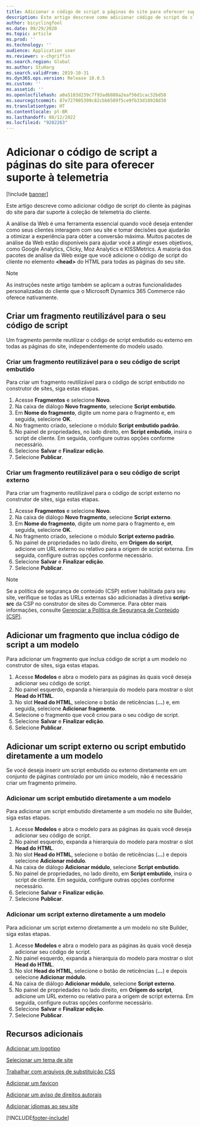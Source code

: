 ```yaml
---
title: Adicionar o código de script a páginas do site para oferecer suporte à telemetria
description: Este artigo descreve como adicionar código de script do cliente às páginas do site para dar suporte à coleção de telemetria do cliente.
author: bicyclingfool
ms.date: 09/29/2020
ms.topic: article
ms.prod: ''
ms.technology: ''
audience: Application user
ms.reviewer: v-chgriffin
ms.search.region: Global
ms.author: StuHarg
ms.search.validFrom: 2019-10-31
ms.dyn365.ops.version: Release 10.0.5
ms.custom: ''
ms.assetid: ''
ms.openlocfilehash: a0a5103d239c7f93ad6888a2eaf56d1cac32bd58
ms.sourcegitcommit: 87e727005399c82cbb6509f5ce9fb33d18928d30
ms.translationtype: HT
ms.contentlocale: pt-BR
ms.lasthandoff: 08/12/2022
ms.locfileid: "9282263"
---
```

# <a name="add-script-code-to-site-pages-to-support-telemetry"></a>Adicionar o código de script a páginas do site para oferecer suporte à telemetria

[!include [banner](includes/banner.md)]

Este artigo descreve como adicionar código de script do cliente às páginas do site para dar suporte à coleção de telemetria do cliente.

A análise da Web é uma ferramenta essencial quando você deseja entender como seus clientes interagem com seu site e tomar decisões que ajudarão a otimizar a experiência para obter a conversão máxima. Muitos pacotes de análise da Web estão disponíveis para ajudar você a atingir esses objetivos, como Google Analytics, Clicky, Moz Analytics e KISSMetrics. A maioria dos pacotes de análise da Web exige que você adicione o código de script do cliente no elemento **\<head\>** do HTML para todas as páginas do seu site.

> [!NOTE]
> As instruções neste artigo também se aplicam a outras funcionalidades personalizadas do cliente que o Microsoft Dynamics 365 Commerce não oferece nativamente.

## <a name="create-a-reusable-fragment-for-your-script-code"></a>Criar um fragmento reutilizável para o seu código de script

Um fragmento permite reutilizar o código de script embutido ou externo em todas as páginas do site, independentemente do modelo usado.

### <a name="create-a-reusable-fragment-for-your-inline-script-code"></a>Criar um fragmento reutilizável para o seu código de script embutido

Para criar um fragmento reutilizável para o código de script embutido no construtor de sites, siga estas etapas.

1. Acesse **Fragmentos** e selecione **Novo**.
1. Na caixa de diálogo **Novo fragmento**, selecione **Script embutido**.
1. Em **Nome do fragmento**, digite um nome para o fragmento e, em seguida, selecione **OK**.
1. No fragmento criado, selecione o módulo **Script embutido padrão**.
1. No painel de propriedades, no lado direito, em **Script embutido**, insira o script de cliente. Em seguida, configure outras opções conforme necessário.
1. Selecione **Salvar** e **Finalizar edição**.
1. Selecione **Publicar**.

### <a name="create-a-reusable-fragment-for-your-external-script-code"></a>Criar um fragmento reutilizável para o seu código de script externo

Para criar um fragmento reutilizável para o código de script externo no construtor de sites, siga estas etapas.

1. Acesse **Fragmentos** e selecione **Novo**.
1. Na caixa de diálogo **Novo fragmento**, selecione **Script externo**.
1. Em **Nome do fragmento**, digite um nome para o fragmento e, em seguida, selecione **OK**.
1. No fragmento criado, selecione o módulo **Script externo padrão**.
1. No painel de propriedades no lado direito, em **Origem do script**, adicione um URL externo ou relativo para a origem de script externa. Em seguida, configure outras opções conforme necessário.
1. Selecione **Salvar** e **Finalizar edição**.
1. Selecione **Publicar**.

> [!NOTE]
> Se a política de segurança de conteúdo (CSP) estiver habilitada para seu site, verifique se todas as URLs externas são adicionadas à diretiva **script-src** da CSP no construtor de sites do Commerce. Para obter mais informações, consulte [Gerenciar a Política de Segurança de Conteúdo (CSP)](manage-csp.md).

## <a name="add-a-fragment-that-includes-script-code-to-a-template"></a>Adicionar um fragmento que inclua código de script a um modelo

Para adicionar um fragmento que inclua código de script a um modelo no construtor de sites, siga estas etapas.

1. Acesse **Modelos** e abra o modelo para as páginas às quais você deseja adicionar seu código de script.
1. No painel esquerdo, expanda a hierarquia do modelo para mostrar o slot **Head do HTML**.
1. No slot **Head do HTML**, selecione o botão de reticências (**...**) e, em seguida, selecione **Adicionar fragmento**.
1. Selecione o fragmento que você criou para o seu código de script.
1. Selecione **Salvar** e **Finalizar edição**.
1. Selecione **Publicar**.

## <a name="add-an-external-script-or-inline-script-directly-to-a-template"></a>Adicionar um script externo ou script embutido diretamente a um modelo

Se você deseja inserir um script embutido ou externo diretamente em um conjunto de páginas controlado por um único modelo, não é necessário criar um fragmento primeiro.

### <a name="add-an-inline-script-directly-to-a-template"></a>Adicionar um script embutido diretamente a um modelo

Para adicionar um script embutido diretamente a um modelo no site Builder, siga estas etapas.

1. Acesse **Modelos** e abra o modelo para as páginas às quais você deseja adicionar seu código de script.
1. No painel esquerdo, expanda a hierarquia do modelo para mostrar o slot **Head do HTML**.
1. No slot **Head do HTML**, selecione o botão de reticências (**...**) e depois selecione **Adicionar módulo**.
1. Na caixa de diálogo **Adicionar módulo**, selecione **Script embutido**.
1. No painel de propriedades, no lado direito, em **Script embutido**, insira o script de cliente. Em seguida, configure outras opções conforme necessário.
1. Selecione **Salvar** e **Finalizar edição**.
1. Selecione **Publicar**.

### <a name="add-an-external-script-directly-to-a-template"></a>Adicionar um script externo diretamente a um modelo

Para adicionar um script externo diretamente a um modelo no site Builder, siga estas etapas.

1. Acesse **Modelos** e abra o modelo para as páginas às quais você deseja adicionar seu código de script.
1. No painel esquerdo, expanda a hierarquia do modelo para mostrar o slot **Head do HTML**.
1. No slot **Head do HTML**, selecione o botão de reticências (**...**) e depois selecione **Adicionar módulo**.
1. Na caixa de diálogo **Adicionar módulo**, selecione **Script externo**.
1. No painel de propriedades no lado direito, em **Origem do script**, adicione um URL externo ou relativo para a origem de script externa. Em seguida, configure outras opções conforme necessário.
1. Selecione **Salvar** e **Finalizar edição**.
1. Selecione **Publicar**.

## <a name="additional-resources"></a>Recursos adicionais

[Adicionar um logotipo](add-logo.md)

[Selecionar um tema de site](select-site-theme.md)

[Trabalhar com arquivos de substituição CSS](css-override-files.md)

[Adicionar um favicon](add-favicon.md)

[Adicionar um aviso de direitos autorais](add-copyright-notice.md)

[Adicionar idiomas ao seu site](add-languages-to-site.md)


[!INCLUDE[footer-include](../includes/footer-banner.md)]
